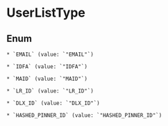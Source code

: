 
# UserListType

## Enum


    * `EMAIL` (value: `"EMAIL"`)

    * `IDFA` (value: `"IDFA"`)

    * `MAID` (value: `"MAID"`)

    * `LR_ID` (value: `"LR_ID"`)

    * `DLX_ID` (value: `"DLX_ID"`)

    * `HASHED_PINNER_ID` (value: `"HASHED_PINNER_ID"`)



